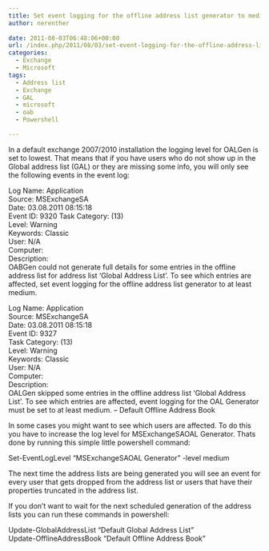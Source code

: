 ```yaml
---
title: Set event logging for the offline address list generator to medium
author: nerenther
 
date: 2011-08-03T06:48:06+00:00
url: /index.php/2011/08/03/set-event-logging-for-the-offline-address-list-generator-to-medium/
categories:
  - Exchange
  - Microsoft
tags:
  - Address list
  - Exchange
  - GAL
  - microsoft
  - oab
  - Powershell

---
```

In a default exchange 2007/2010 installation the logging level for OALGen is set to lowest. That means that if you have users who do not show up in the Global address list (GAL) or they are missing some info, you will only see the following events in the event log:

Log Name: Application  
Source: MSExchangeSA  
Date: 03.08.2011 08:15:18  
Event ID: 9320 Task Category: (13)  
Level: Warning  
Keywords: Classic  
User: N/A  
Computer: <servername>  
Description:  
OABGen could not generate full details for some entries in the offline address list for address list &#8216;Global Address List&#8217;. To see which entries are affected, set event logging for the offline address list generator to at least medium.

Log Name: Application  
Source: MSExchangeSA  
Date: 03.08.2011 08:15:18  
Event ID: 9327  
Task Category: (13)  
Level: Warning  
Keywords: Classic  
User: N/A  
Computer: <servername>  
Description:  
OALGen skipped some entries in the offline address list &#8216;Global Address List&#8217;. To see which entries are affected, event logging for the OAL Generator must be set to at least medium. &#8211; Default Offline Address Book

In some cases you might want to see which users are affected. To do this you have to increase the log level for MSExchangeSAOAL Generator. Thats done by running this simple little powershell command:

Set-EventLogLevel &#8220;MSExchangeSAOAL Generator&#8221; -level medium

The next time the address lists are being generated you will see an event for every user that gets dropped from the address list or users that have their properties truncated in the address list.

If you don&#8217;t want to wait for the next scheduled generation of the address lists you can run these commands in powershell:

Update-GlobalAddressList &#8220;Default Global Address List&#8221;  
Update-OfflineAddressBook &#8220;Default Offline Address Book&#8221;
